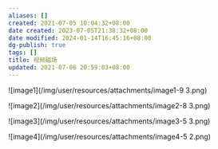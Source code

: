```yaml
---
aliases: []
created: 2021-07-05 10:04:32+08:00
date created: 2023-07-05T21:38:32+08:00
date modified: 2024-01-14T16:45:16+08:00
dg-publish: true
tags: []
title: 视频磁场
updated: 2021-07-06 20:59:03+08:00
---
```


![image1](/img/user/resources/attachments/image1-9 3.png)

![image2](/img/user/resources/attachments/image2-8 3.png)

![image3](/img/user/resources/attachments/image3-5 3.png)

![image4](/img/user/resources/attachments/image4-5 2.png)